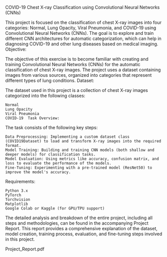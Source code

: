 COVID-19 Chest X-ray Classification using Convolutional Neural Networks (CNNs)

This project is focused on the classification of chest X-ray images into four categories: Normal, Lung Opacity, Viral Pneumonia, and COVID-19 using Convolutional Neural Networks (CNNs). The goal is to explore and train different CNN architectures for automatic categorization, which can help in diagnosing COVID-19 and other lung diseases based on medical imaging.
Objective:

The objective of this exercise is to become familiar with creating and training Convolutional Neural Networks (CNNs) for the automatic classification of chest X-ray images. The project uses a dataset containing images from various sources, organized into categories that represent different types of lung conditions.
Dataset:

The dataset used in this project is a collection of chest X-ray images categorized into the following classes:

    Normal
    Lung Opacity
    Viral Pneumonia
    COVID-19  Task Overview:

The task consists of the following key steps:

    Data Preprocessing: Implementing a custom dataset class (COVID19Dataset) to load and transform X-ray images into the required format.
    Model Training: Building and training CNN models (both shallow and deeper models) for classification tasks.
    Model Evaluation: Using metrics like accuracy, confusion matrix, and loss to evaluate the performance of the models.
    Fine-Tuning: Experimenting with a pre-trained model (ResNet50) to improve the model's accuracy.

Requirements:

    Python 3.x
    PyTorch
    Torchvision
    Matplotlib
    Google Colab or Kaggle (for GPU/TPU support)  

  The detailed analysis and breakdown of the entire project, including all steps and methodologies, can be found in the accompanying Project Report. This report provides a comprehensive explanation of the dataset, model creation, training process, evaluation, and fine-tuning steps involved in this project.

Project_Report.pdf
